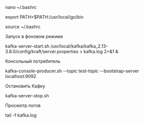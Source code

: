 nano ~/.bashrc

export PATH=$PATH:/usr/local/go/bin

source ~/.bashrc


Запуск в фоновом режиме

kafka-server-start.sh /usr/local/kafka/kafka_2.13-3.8.0/config/kraft/server.properties > kafka.log 2>&1 &

Консольный потребитель

kafka-console-producer.sh --topic test-topic --bootstrap-server localhost:9092


Остановить Кафку

kafka-server-stop.sh


Просмотр логов

tail -f kafka.log
